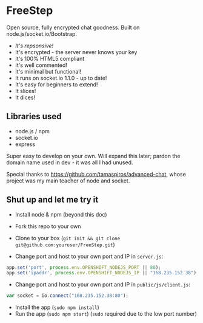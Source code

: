 # FreeStep

Open source, fully encrypted chat goodness. Built on node.js/socket.io/Bootstrap.


* _It's repsonsive!_
* It's encrypted - the server never knows your key
* It's 100% HTML5 compliant
* It's well commented!
* It's minimal but functional!
* It runs on socket.io 1.1.0 - up to date!
* It's easy for beginners to extend!
* It slices!
* It dices!

## Libraries used
<ul>
  <li>node.js / npm</li>
  <li>socket.io</li>
  <li>express</li>
</ul>

Super easy to develop on your own. Will expand this later; pardon the domain name used in dev - it was all I had unused.

Special thanks to https://github.com/tamaspiros/advanced-chat, whose project was my main teacher of node and socket.

## Shut up and let me try it

* Install node & npm (beyond this doc)
* Fork this repo to your own
* Clone to your box (`git init && git clone git@github.com:youruser/FreeStep.git`)

* Change port and host to your own port and IP in `server.js`:
```js
app.set('port', process.env.OPENSHIFT_NODEJS_PORT || 80);
app.set('ipaddr', process.env.OPENSHIFT_NODEJS_IP || "168.235.152.38");
```
* Change port and host to your own port and IP in `public/js/client.js`:
```js
var socket = io.connect("168.235.152.38:80");
```
* Install the app (`sudo npm install`)
* Run the app (`sudo npm start`) (`sudo` required due to the low port number)
